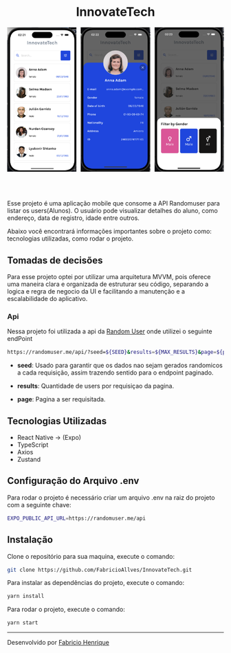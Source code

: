 <h1 align="center">InnovateTech</h1>

<div style="display: flex; justify-content: space-between;">
<img width="32%" alt="home" src="https://github.com/FabricioAllves/InnovateTech/blob/main/.github/home.png"/>

<img width="32%" alt="modal" src="https://github.com/FabricioAllves/InnovateTech/blob/main/.github/modalDetails.png"/>

<img width="32%" alt="modal" src="https://github.com/FabricioAllves/InnovateTech/blob/main/.github/filterGender.png"/>
</div>
<br><br><br>


Esse projeto é uma aplicação mobile que consome a API Randomuser para listar os users(Alunos). O usuário pode visualizar detalhes do aluno, como endereço, data de registro, idade entre outros.

Abaixo você encontrará informações importantes sobre o projeto como: tecnologias utilizadas, como rodar o projeto.

## Tomadas de  decisões
Para esse projeto optei por utilizar uma arquitetura MVVM, pois oferece uma maneira clara e organizada de estruturar seu código, separando a logica  e regra de negocio da UI e facilitando a manutenção e a escalabilidade do aplicativo.


### Api

Nessa projeto foi utilizada a api da [Random User](https://randomuser.me/documentation) onde utilizei o seguinte endPoint

```bash
https://randomuser.me/api/?seed=${SEED}&results=${MAX_RESULTS}&page=${page}
```

- **seed**: Usado para garantir que os dados nao sejam gerados randomicos a cada requisição, assim trazendo sentido para o endpoint paginado.

- **results**: Quantidade de users por requisiçao da pagina.

- **page**: Pagina a ser requisitada.

## Tecnologias Utilizadas

- React Native -> (Expo)
- TypeScript
- Axios
- Zustand




## Configuração do Arquivo .env

Para rodar o projeto é necessário criar um arquivo .env na raiz do projeto com a seguinte chave:

```bash
EXPO_PUBLIC_API_URL=https://randomuser.me/api
```

## Instalação

Clone o repositório para sua maquina, execute o comando:

```bash
git clone https://github.com/FabricioAllves/InnovateTech.git
```

Para instalar as dependências do projeto, execute o comando:

```bash
yarn install
```

Para rodar o projeto, execute o comando:

```bash
yarn start
```



---

Desenvolvido por [Fabricio Henrique](https://www.linkedin.com/in/fabricio-26/)
